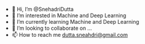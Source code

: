 - 👋 Hi, I’m @SnehadriDutta
- 👀 I’m interested in Machine and Deep Learning
- 🌱 I’m currently learning Machine and Deep Learning
- 💞️ I’m looking to collaborate on ...
- 📫 How to reach me dutta.sneahdri@gmail.com

<!---
SnehadriDutta/SnehadriDutta is a ✨ special ✨ repository because its `README.md` (this file) appears on your GitHub profile.
You can click the Preview link to take a look at your changes.
--->
